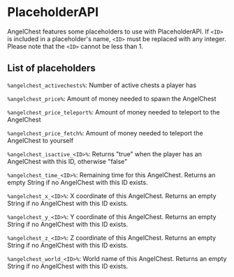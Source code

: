 # PlaceholderAPI
AngelChest features some placeholders to use with PlaceholderAPI. If `<ID>` is included in a placeholder's name, `<ID>` must be replaced with any integer. Please note that the `<ID>` cannot be less than 1.

## List of placeholders
`%angelchest_activechests%`: Number of active chests a player has

`%angelchest_price%`: Amount of money needed to spawn the AngelChest

`%angelchest_price_teleport%`: Amount of money needed to teleport to the AngelChest

`%angelchest_price_fetch%`: Amount of money needed to teleport the AngelChest to yourself

`%angelchest_isactive_<ID>%`: Returns "true" when the player has an AngelChest with this ID, otherwise "false"

`%angelchest_time_<ID>%`: Remaining time for this AngelChest. Returns an empty String if no AngelChest with this ID exists.

`%angelchest_x_<ID>%`: X coordinate of this AngelChest. Returns an empty String if no AngelChest with this ID exists.

`%angelchest_y_<ID>%`: Y coordinate of this AngelChest. Returns an empty String if no AngelChest with this ID exists.

`%angelchest_z_<ID>%`: Z coordinate of this AngelChest. Returns an empty String if no AngelChest with this ID exists.

`%angelchest_world_<ID>%`: World name of this AngelChest. Returns an empty String if no AngelChest with this ID exists.
